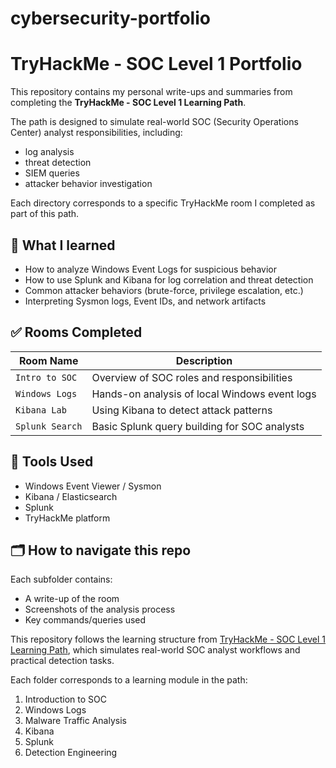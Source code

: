 # cybersecurity-portfolio

# TryHackMe - SOC Level 1 Portfolio

This repository contains my personal write-ups and summaries from completing the **TryHackMe - SOC Level 1 Learning Path**.

The path is designed to simulate real-world SOC (Security Operations Center) analyst responsibilities, including:
- log analysis
- threat detection
- SIEM queries
- attacker behavior investigation

Each directory corresponds to a specific TryHackMe room I completed as part of this path.

## 🧠 What I learned
- How to analyze Windows Event Logs for suspicious behavior
- How to use Splunk and Kibana for log correlation and threat detection
- Common attacker behaviors (brute-force, privilege escalation, etc.)
- Interpreting Sysmon logs, Event IDs, and network artifacts

## ✅ Rooms Completed
| Room Name | Description |
|-----------|-------------|
| `Intro to SOC` | Overview of SOC roles and responsibilities |
| `Windows Logs` | Hands-on analysis of local Windows event logs |
| `Kibana Lab` | Using Kibana to detect attack patterns |
| `Splunk Search` | Basic Splunk query building for SOC analysts |

## 🔧 Tools Used
- Windows Event Viewer / Sysmon
- Kibana / Elasticsearch
- Splunk
- TryHackMe platform

## 🗂️ How to navigate this repo
Each subfolder contains:
- A write-up of the room
- Screenshots of the analysis process
- Key commands/queries used


This repository follows the learning structure from [TryHackMe - SOC Level 1 Learning Path](https://tryhackme.com/path/outline/soc-level-1), which simulates real-world SOC analyst workflows and practical detection tasks.

Each folder corresponds to a learning module in the path:
1. Introduction to SOC
2. Windows Logs
3. Malware Traffic Analysis
4. Kibana
5. Splunk
6. Detection Engineering
 
 
